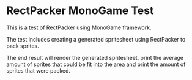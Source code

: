# RectPacker MonoGame Test

This is a test of RectPacker using MonoGame framework.

The test includes creating a generated spritesheet using RectPacker to pack sprites.

The end result will render the generated spritesheet, print the average amount of sprites that could be fit into the area and print the amount of sprites that were packed.
